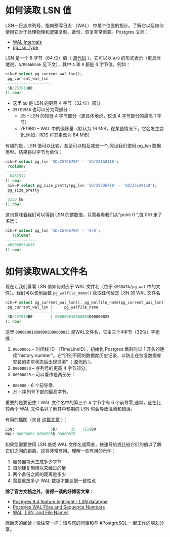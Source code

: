 # 如何读取 LSN 值

LSN – 日志序列号，指向预写日志 （WAL） 中某个位置的指针。了解它以及如何使用它对于处理物理和逻辑复制、备份、恢复非常重要。Postgres 文档：

- [WAL Internals](https://www.postgresql.org/docs/current/wal-internals.html)
- [pg_lsn Type](https://www.postgresql.org/docs/current/datatype-pg-lsn.html)

LSN 是一个 8 字节（64 位）值（ [源代码](https://gitlab.com/postgres/postgres/blob/4f2994647ff1e1209829a0085ca0c8d237dbbbb4/src/include/access/xlogdefs.h#L17) ）。它可以以 `A/B` 的形式表示（更具体地说，`A/BBbbbbbb` 见下文），其中 `A` 和 `B` 都是 4 字节值。例如：

```sql
nik=# select pg_current_wal_lsn();
 pg_current_wal_lsn
--------------------
 5D/257E19B0
(1 row)

```

- 这里 `5D` 是 LSN 的更高 4 字节（32 位）部分
- `257E19B0` 也可以分为两部分：
  - 25 – LSN 的较低 4 字节部分（更具体地说，仅该 4 字节部分的最高 1 字节）
  - 7E19B0 – WAL 中的偏移量（默认为 16 MiB，在某些情况下，它会发生变化,例如，RDS 将其更改为 64 MiB）

有趣的是，LSN 值可以比较，甚至可以相互减去一个,假设我们使用 pg_lsn 数据类型。结果将以字节为单位：

```sql
nik=# select pg_lsn '5D/257D6780' - '5D/251A8118';
 ?column?
----------
  6481512
(1 row)
 nik=# select pg_size_pretty(pg_lsn '5D/257D6780' - '5D/251A8118');
 pg_size_pretty
----------------
 6330 kB
(1 row)

```

这也意味着我们可以得到 LSN 的整数值，只需看看我们从"point 0 ",值 0/0 走了多远：

```sql
nik=# select pg_lsn '5D/257D6780' - '0/0';
   ?column?
--------------
 400060934016
(1 row)

```

# 如何读取WAL文件名

现在让我们看看 LSN 值如何对应于 WAL 文件名（位于 `$PGDATA/pg_wal` 中的文件）。我们可以使用函数 `pg_walfile_name()` 获取任何给定 LSN 的 WAL 文件名

```sql
nik=# select pg_current_wal_lsn(), pg_walfile_name(pg_current_wal_lsn());
 pg_current_wal_lsn |     pg_walfile_name
--------------------+--------------------------
 5D/257E19B0        | 000000010000005D00000025
(1 row)

```

这里 `000000010000005D00000025` 是WAL文件名，它由三个4字节（32位）字组成：

1. `00000001` – 时间线 ID （TimeLineID），初始化 Postgres 集群时以 1 开头的连续"history number"。它“识别不同的数据库历史记录，以防止在恢复数据库安装的先前状态后出现混淆”（ [源代码](https://gitlab.com/postgres/postgres/blob/4f2994647ff1e1209829a0085ca0c8d237dbbbb4/src/include/access/xlogdefs.h#L50) ）。
2. `0000005D` – 序列号的更高 4 字节部分。
3. `00000025` – 可以看作是两部分：
 - `000000` - 6 个前导零.
 - `25` – 序列号下部的最高字节。

重要的是要记住：WAL 文件名中的第三个 4 字节字有 6 个前导零,通常，这在比较两个 WAL 文件名以了解其中预期的 LSN 时会导致混淆和错误。

有用的插图（来自 [这篇文章](https://fluca1978.github.io/2020/05/28/PostgreSQLWalNames) ）：

```sql
LSN:                5D/      25   7E19B0
WAL: 00000001 0000005D 00000025

```

如果您需要使用 LSN 值或 WAL 文件名或两者，快速导航或比较它们的值以了解它们之间的距离，这将非常有用。理解一些有用的示例：

1. 服务器每天生成多少字节
2. 自创建复制槽以来经过的量
3. 两个备份之间的距离是多少
4. 需要重放多少 WAL 数据才能达到一致性点

**除了官方文档之外，值得一读的好博客文章：**

- [Postgres 9.4 feature highlight - LSN datatype](https://paquier.xyz/postgresql-2/postgres-9-4-feature-highlight-lsn-datatype/)
- [Postgres WAL Files and Sequence Numbers](https://www.crunchydata.com/blog/postgres-wal-files-and-sequuence-numbers)
- [WAL, LSN, and File Names](https://fluca1978.github.io/2020/05/28/PostgreSQLWalNames)

感谢您的阅读！像往常一样：请与您的同事和与 #PostgreSQL 一起工作的朋友分享。